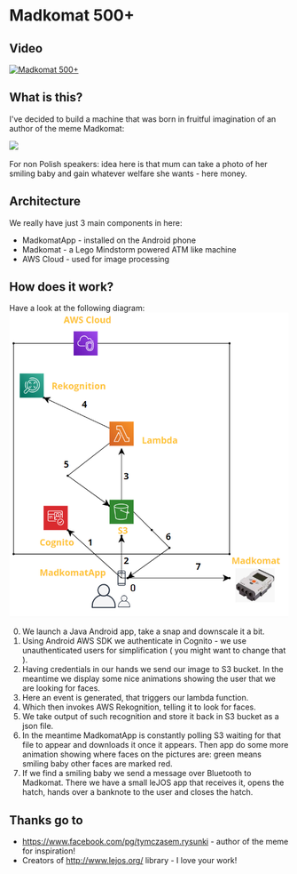 # Madkomat 500+

## Video
[![Madkomat 500+](https://img.youtube.com/vi/KzMmqTH6Eng/0.jpg)](https://www.youtube.com/watch?v=KzMmqTH6Eng)

## What is this?

I've decided to build a machine that was born in fruitful imagination of an author of the meme Madkomat:

![](https://img15.demotywatoryfb.pl//uploads/201908/1565757907_spnpfu_600.jpg)

For non Polish speakers: idea here is that mum can take a photo of her smiling baby and gain whatever welfare she wants - here money.

## Architecture

We really have just 3 main components in here:
- MadkomatApp - installed on the Android phone
- Madkomat - a Lego Mindstorm powered ATM like machine
- AWS Cloud - used for image processing

## How does it work?

Have a look at the following diagram:
![](architecture.png)

0. We launch a Java Android app, take a snap and downscale it a bit.
1. Using Android AWS SDK we authenticate in Cognito - we use unauthenticated users for simplification ( you might want to change that ).
2. Having credentials in our hands we send our image to S3 bucket. In the meantime we display some nice animations showing the user that we are looking for faces.
3. Here an event is generated, that triggers our lambda function.
4. Which then invokes AWS Rekognition, telling it to look for faces.
5. We take output of such recognition and store it back in S3 bucket as a json file.
6. In the meantime MadkomatApp is constantly polling S3 waiting for that file to appear and downloads it once it appears. Then app do some more animation showing where faces on the pictures are: green means smiling baby other faces are marked red.
7. If we find a smiling baby we send a message over Bluetooth to Madkomat. There we have a small leJOS app that receives it, opens the hatch, hands over a banknote to the user and closes the hatch.

## Thanks go to
- https://www.facebook.com/pg/tymczasem.rysunki - author of the meme for inspiration!
- Creators of http://www.lejos.org/ library - I love your work!
